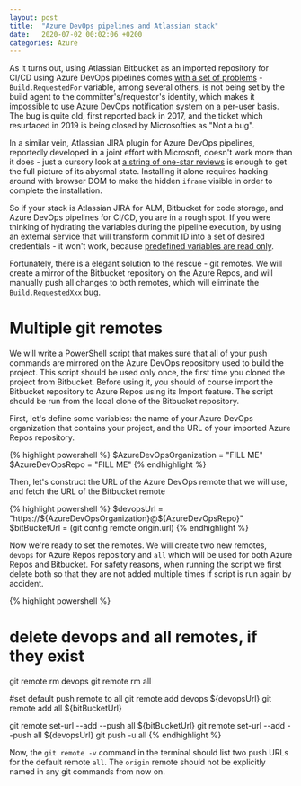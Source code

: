 ```yaml
---
layout: post
title:  "Azure DevOps pipelines and Atlassian stack"
date:   2020-07-02 00:02:06 +0200
categories: Azure
---
```


As it turns out, using Atlassian Bitbucket as an imported repository for CI/CD using Azure DevOps pipelines comes [with a set of problems](https://developercommunity.visualstudio.com/content/problem/553972/bug-buildrequestedfor-variables-are-incorrect-for.html) - `Build.RequestedFor` variable, among several others, is not being set by the build agent to the committer's/requestor's identity, which makes it impossible to use Azure DevOps notification system on a per-user basis. The bug is quite old, first reported back in 2017, and the ticket which resurfaced in 2019 is being closed by Microsofties as "Not a bug".

In a similar vein, Atlassian JIRA plugin for Azure DevOps pipelines, reportedly developed in a joint effort with Microsoft, doesn't work more than it does - just a cursory look at [a string of one-star reviews](https://marketplace.atlassian.com/apps/1220515/azure-pipelines-for-jira?hosting=cloud&tab=reviews) is enough to get the full picture of its abysmal state. Installing it alone requires hacking around with browser DOM to make the hidden `iframe` visible in order to complete the installation.

So if your stack is Atlassian JIRA for ALM, Bitbucket for code storage, and Azure DevOps pipelines for CI/CD, you are in a rough spot. If you were thinking of hydrating the variables during the pipeline execution, by using an external service that will transform commit ID into a set of desired credentials - it won't work, because [predefined variables are read only](https://docs.microsoft.com/en-us/azure/devops/pipelines/build/variables?view=azure-devops&tabs=yaml).

Fortunately, there is a elegant solution to the rescue - git remotes. We will create a mirror of the Bitbucket repository on the Azure Repos, and will manually push all changes to both remotes, which will eliminate the `Build.RequestedXxx` bug.

# Multiple git remotes

We will write a PowerShell script that makes sure that all of your push commands are mirrored on the Azure DevOps repository used to build the project. This script should be used only once, the first time you cloned the project from Bitbucket. Before using it, you should of course import the Bitbucket repository to Azure Repos using its Import feature. The script should be run from the local clone of the Bitbucket repository.

First, let's define some variables: the name of your Azure DevOps organization that contains your project, and the URL of your imported Azure Repos repository.

{% highlight powershell %}
$AzureDevOpsOrganization = "FILL ME"
$AzureDevOpsRepo = "FILL ME"
{% endhighlight %}

Then, let's construct the URL of the Azure DevOps remote that we will use, and fetch the URL of the Bitbucket remote

{% highlight powershell %}
$devopsUrl = "https://${AzureDevOpsOrganization}@${AzureDevOpsRepo}"
$bitBucketUrl = (git config remote.origin.url)
{% endhighlight %}

Now we're ready to set the remotes. We will create two new remotes, `devops` for Azure Repos repository and `all` which will be used for both Azure Repos and Bitbucket. For safety reasons, when running the script we first delete both so that they are not added multiple times if script is run again by accident.

{% highlight powershell %}
# delete devops and all remotes, if they exist
git remote rm devops
git remote rm all

#set default push remote to all
git remote add devops ${devopsUrl}
git remote add all ${bitBucketUrl}

git remote set-url --add --push all ${bitBucketUrl}
git remote set-url --add --push all ${devopsUrl}
git push -u all
{% endhighlight %}

Now, the `git remote -v` command in the terminal should list two push URLs for the default remote `all`. The `origin` remote should not be explicitly named in any git commands from now on.